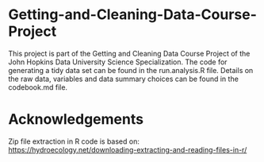 # Getting-and-Cleaning-Data-Course-Project
This project is part of the Getting and Cleaning Data Course Project of the John Hopkins Data University Science Specialization. The code for generating a tidy data set can be found in the run.analysis.R file. Details on the raw data, variables and data summary choices can be found in the codebook.md file.  
# Acknowledgements
Zip file extraction in R code is based on: https://hydroecology.net/downloading-extracting-and-reading-files-in-r/
